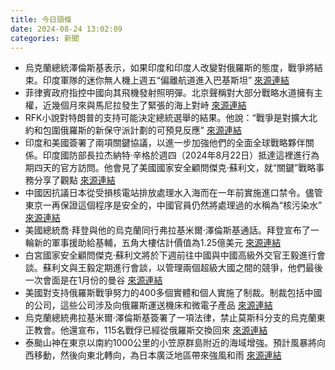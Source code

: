 ```yaml
---
title: 今日頭條
date: 2024-08-24 13:02:09
categories: 新聞            
---
```

- 烏克蘭總統澤倫斯基表示，如果印度和印度人改變對俄羅斯的態度，戰爭將結束。印度軍隊的迷你無人機上週五“偏離航道進入巴基斯坦” [來源連結](https://www.thehindu.com/news/morning-digest-august-24-2024/article68560084.ece)
- 菲律賓政府指控中國向其飛機發射照明彈。北京聲稱對大部分戰略水道擁有主權，近幾個月來與馬尼拉發生了緊張的海上對峙 [來源連結](https://www.japantimes.co.jp/news/2024/08/24/asia-pacific/philippines-china-south-china-sea-flares/)
- RFK小說對特朗普的支持可能決定總統選舉的結果。他說：“戰爭是對擴大北約和包圍俄羅斯的新保守派計劃的可預見反應” [來源連結](https://asiatimes.com/2024/08/rfk-jr-endorses-trump-opens-fire-on-us-neocons/)
- 印度和美國簽署了兩項關鍵協議，以進一步加強他們的全面全球戰略夥伴關係。印度國防部長拉杰納特·辛格於週四（2024年8月22日）抵達這裡進行為期四天的官方訪問。他會見了美國國家安全顧問傑克·蘇利文，就“關鍵”戰略事務分享了觀點 [來源連結](https://www.thehindu.com/news/national/defence-minister-rajnath-singh-discusses-key-strategic-matters-with-us-nsa-jake-sullivan/article68561443.ece)
- 中國因抗議日本從受損核電站排放處理水入海而在一年前實施進口禁令。儘管東京一再保證這個程序是安全的，中國官員仍然將處理過的水稱為“核污染水” [來源連結](https://www.japantimes.co.jp/business/2024/08/24/china-ban-japan-seafood/)
- 美國總統喬·拜登與他的烏克蘭同行弗拉基米爾·澤倫斯基通話。拜登宣布了一輪新的軍事援助給基輔，五角大樓估計價值為1.25億美元 [來源連結](https://www.japantimes.co.jp/news/2024/08/24/world/politics/biden-zelenskyy-military-aid/)
- 白宮國家安全顧問傑克·蘇利文將於下週前往中國與中國高級外交官王毅進行會談。蘇利文與王毅定期進行會談，以管理兩個超級大國之間的競爭，他們最後一次會面是在1月份的曼谷 [來源連結](https://www.japantimes.co.jp/news/2024/08/24/asia-pacific/politics/jake-sullivan-china-visit-election/)
- 美國對支持俄羅斯戰爭努力的400多個實體和個人實施了制裁。制裁包括中國的公司，這些公司涉及向俄羅斯運送機床和微電子產品 [來源連結](https://www.japantimes.co.jp/news/2024/08/24/world/politics/us-russia-ukraine-sanctions-china/)
- 烏克蘭總統弗拉基米爾·澤倫斯基簽署了一項法律，禁止莫斯科分支的烏克蘭東正教會。他還宣布，115名戰俘已經從俄羅斯交換回來 [來源連結](https://www.japantimes.co.jp/news/2024/08/24/world/zelenskyy-russia-retribution/)
- 泰颱山神在東京以南約1000公里的小笠原群島附近的海域增強。預計風暴將向西移動，然後向東北轉向，為日本廣泛地區帶來強風和雨 [來源連結](https://www.japantimes.co.jp/news/2024/08/24/japan/typhoon-shanshan-august-24/)




